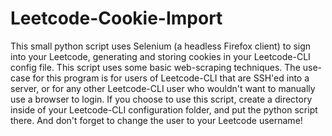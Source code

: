 # Leetcode-Cookie-Import
This small python script uses Selenium (a headless Firefox client) to sign into your Leetcode, generating and storing cookies in your Leetcode-CLI config file. This script uses some basic web-scraping techniques.
The use-case for this program is for users of Leetcode-CLI that are SSH'ed into a server, or for any other Leetcode-CLI user who wouldn't want to manually use a browser to login.
If you choose to use this script, create a directory inside of your Leetcode-CLI configuration folder, and put the python script there. And don't forget to change the user to your Leetcode username!
